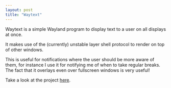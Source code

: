 ```yaml
---
layout: post
title: "Waytext"
---
```


Waytext is a simple Wayland program to display text to a user on all displays
at once.

It makes use of the (currently) unstable layer shell protocol to render on top
of other windows.

This is useful for notifications where the user should be more aware of them,
for instance I use it for notifying me of when to take regular breaks. The fact
that it overlays even over fullscreen windows is very useful!

Take a look at the project [here](https://github.com/jeffa5/waytext).
